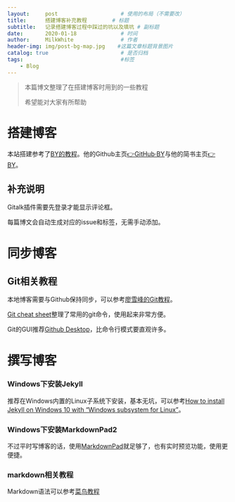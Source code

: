 ```yaml
---
layout:     post                    # 使用的布局（不需要改）
title:      搭建博客补充教程   		# 标题 
subtitle:   记录搭建博客过程中踩过的坑以及填坑 # 副标题
date:       2020-01-18              # 时间
author:     MilkWhite               # 作者
header-img: img/post-bg-map.jpg    #这篇文章标题背景图片
catalog: true                       # 是否归档
tags:                               #标签
    - Blog
---
```


>本篇博文整理了在搭建博客时用到的一些教程
>
>希望能对大家有所帮助


# 搭建博客

本站搭建参考了[BY的教程](https://www.jianshu.com/u/e71990ada2fd)。他的Github主页[👉GitHub·BY](https://github.com/qiubaiying)与他的简书主页[👉BY](https://github.com/qiubaiying)。

## 补充说明
Gitalk插件需要先登录才能显示评论框。

每篇博文会自动生成对应的issue和标签，无需手动添加。

# 同步博客 
## Git相关教程

本地博客需要与Github保持同步，可以参考[廖雪峰的Git教程](https://www.liaoxuefeng.com/wiki/896043488029600)。

[Git cheat sheet](https://gitee.com/liaoxuefeng/learn-java/raw/master/teach/git-cheatsheet.pdf)整理了常用的git命令，使用起来非常方便。

Git的GUI推荐[Github Desktop](https://help.github.com/cn/desktop/getting-started-with-github-desktop)，比命令行模式要直观许多。

# 撰写博客 
### Windows下安装Jekyll
推荐在Windows内置的Linux子系统下安装，基本无坑，可以参考[How to install Jekyll on Windows 10 with “Windows subsystem for Linux”](https://davidburela.wordpress.com/2017/05/17/how-to-install-jekyll-on-windows-10-with-windows-subsystem-for-linux/)。

### Windows下安装MarkdownPad2

不过平时写博客的话，使用[MarkdownPad](https://www.jianshu.com/p/1745a7f53404)就足够了，也有实时预览功能，使用更便捷。

### markdown相关教程
Markdown语法可以参考[菜鸟教程](https://www.runoob.com/markdown/md-table.html)









